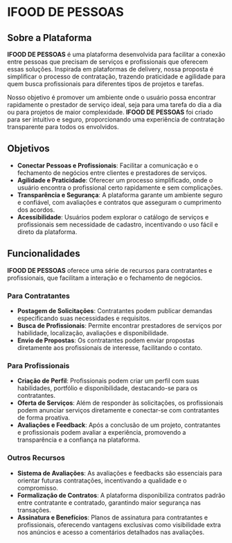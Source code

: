 # **IFOOD DE PESSOAS**

## **Sobre a Plataforma**

**IFOOD DE PESSOAS** é uma plataforma desenvolvida para facilitar a conexão entre pessoas que precisam de serviços e profissionais que oferecem essas soluções. Inspirada em plataformas de delivery, nossa proposta é simplificar o processo de contratação, trazendo praticidade e agilidade para quem busca profissionais para diferentes tipos de projetos e tarefas.

Nosso objetivo é promover um ambiente onde o usuário possa encontrar rapidamente o prestador de serviço ideal, seja para uma tarefa do dia a dia ou para projetos de maior complexidade. **IFOOD DE PESSOAS** foi criado para ser intuitivo e seguro, proporcionando uma experiência de contratação transparente para todos os envolvidos.

## **Objetivos**

- **Conectar Pessoas e Profissionais**: Facilitar a comunicação e o fechamento de negócios entre clientes e prestadores de serviços.
- **Agilidade e Praticidade**: Oferecer um processo simplificado, onde o usuário encontra o profissional certo rapidamente e sem complicações.
- **Transparência e Segurança**: A plataforma garante um ambiente seguro e confiável, com avaliações e contratos que asseguram o cumprimento dos acordos.
- **Acessibilidade**: Usuários podem explorar o catálogo de serviços e profissionais sem necessidade de cadastro, incentivando o uso fácil e direto da plataforma.

## **Funcionalidades**

**IFOOD DE PESSOAS** oferece uma série de recursos para contratantes e profissionais, que facilitam a interação e o fechamento de negócios. 

### Para Contratantes
- **Postagem de Solicitações**: Contratantes podem publicar demandas especificando suas necessidades e requisitos. 
- **Busca de Profissionais**: Permite encontrar prestadores de serviços por habilidade, localização, avaliações e disponibilidade.
- **Envio de Propostas**: Os contratantes podem enviar propostas diretamente aos profissionais de interesse, facilitando o contato.

### Para Profissionais
- **Criação de Perfil**: Profissionais podem criar um perfil com suas habilidades, portfólio e disponibilidade, destacando-se para os contratantes.
- **Oferta de Serviços**: Além de responder às solicitações, os profissionais podem anunciar serviços diretamente e conectar-se com contratantes de forma proativa.
- **Avaliações e Feedback**: Após a conclusão de um projeto, contratantes e profissionais podem avaliar a experiência, promovendo a transparência e a confiança na plataforma.

### Outros Recursos
- **Sistema de Avaliações**: As avaliações e feedbacks são essenciais para orientar futuras contratações, incentivando a qualidade e o compromisso.
- **Formalização de Contratos**: A plataforma disponibiliza contratos padrão entre contratante e contratado, garantindo maior segurança nas transações.
- **Assinatura e Benefícios**: Planos de assinatura para contratantes e profissionais, oferecendo vantagens exclusivas como visibilidade extra nos anúncios e acesso a comentários detalhados nas avaliações.

